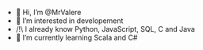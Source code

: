 - 👋 Hi, I’m @MrValere
- 👀 I’m interested in developement
- /!\ I already know Python, JavaScript, SQL, C and Java
- 🌱 I’m currently learning Scala and C#

<!---
MrValere/MrValere is a ✨ special ✨ repository because its `README.md` (this file) appears on your GitHub profile.
You can click the Preview link to take a look at your changes.
--->
